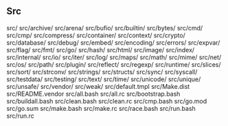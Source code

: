 ## Src
src/
src/archive/
src/arena/
src/bufio/
src/builtin/
src/bytes/
src/cmd/
src/cmp/
src/compress/
src/container/
src/context/
src/crypto/
src/database/
src/debug/
src/embed/
src/encoding/
src/errors/
src/expvar/
src/flag/
src/fmt/
src/go/
src/hash/
src/html/
src/image/
src/index/
src/internal/
src/io/
src/iter/
src/log/
src/maps/
src/math/
src/mime/
src/net/
src/os/
src/path/
src/plugin/
src/reflect/
src/regexp/
src/runtime/
src/slices/
src/sort/
src/strconv/
src/strings/
src/structs/
src/sync/
src/syscall/
src/testdata/
src/testing/
src/text/
src/time/
src/unicode/
src/unique/
src/unsafe/
src/vendor/
src/weak/
src/default.tmpl
src/Make.dist
src/README.vendor
src/all.bash
src/all.rc
src/bootstrap.bash
src/buildall.bash
src/clean.bash
src/clean.rc
src/cmp.bash
src/go.mod
src/go.sum
src/make.bash
src/make.rc
src/race.bash
src/run.bash
src/run.rc